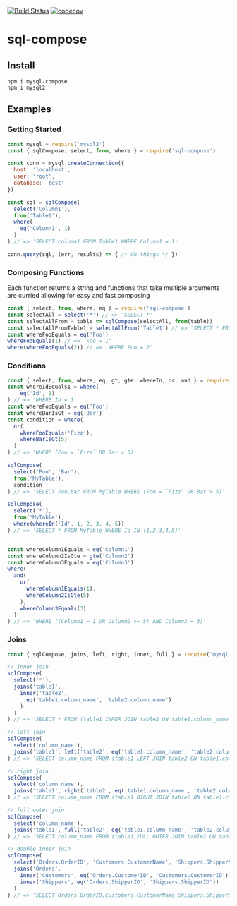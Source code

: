 [![Build Status](https://travis-ci.com/enokson/mysql-compose.svg?branch=master)](https://travis-ci.com/enokson/mysql-compose) 
[![codecov](https://codecov.io/gh/enokson/mysql-compose/branch/master/graph/badge.svg)](https://codecov.io/gh/enokson/mysql-compose)


# sql-compose


## Install
`npm i mysql-compose`  
`npm i mysql2`

## Examples  
### Getting Started  
```javascript
const mysql = require('mysql2')
const { sqlCompose, select, from, where } = require('sql-compose')

const conn = mysql.createConnection({
  host: 'localhost',
  user: 'root',
  database: 'test'
})

const sql = sqlCompose(
  select('Column1'),
  from('Table1'),
  where(
    eq('Column1', 1)
  )
) // => 'SELECT column1 FROM Table1 WHERE Column1 = 1'

conn.query(sql, (err, results) => { /* do things */ })
````

### Composing Functions  
Each function returns a string and functions that take multiple arguments are curried allowing for easy and fast composing
```javascript
const { select, from, where, eq } = require('sql-compose')
const selectAll = select('*') // => 'SELECT *'
const selectAllFrom = table => sqlCompose(selectAll, from(table))
const selectAllFromTable1 = selectAllFrom('Table1') // => 'SELECT * FROM Table1'
const whereFooEquals = eq('Foo')
whereFooEquals(1) // => 'Foo = 1'
where(whereFooEquals(2)) // => 'WHERE Foo = 2'
```

### Conditions  
```javascript
const { select, from, where, eq, gt, gte, whereIn, or, and } = require('mysql-compose')
const whereIdEquals1 = where(
    eq('Id', 1)
) // => 'WHERE Id = 1'
const whereFooEquals = eq('Foo') 
const whereBarIsGt = eq('Bar')
const condition = where(
  or(
    whereFooEquals('Fizz'),
    whereBarIsGt(5)
  )
) // => 'WHERE (Foo = `Fizz` OR Bar > 5)'

sqlCompose(
  select('Foo', 'Bar'),
  from('MyTable'),
  condition
) // => 'SELECT Foo,Bar FROM MyTable WHERE (Foo = `Fizz` OR Bar > 5)'

sqlCompose(
  select('*'),
  from('MyTable'),
  where(whereIn('Id', 1, 2, 3, 4, 5))
) // => 'SELECT * FROM MyTable WHERE Id IN (1,2,3,4,5)'


const whereColumn1Equals = eq('Column1')
const whereColumn2IsGte = gte('Column2')
const whereColumn3Equals = eq('Column3')
where(
  and(
    or(
      whereColumn1Equals(1),
      whereColumn2IsGte(5)
    ),
    whereColumn3Equals(3)
  )
) // => 'WHERE ((Column1 = 1 OR Column2 >= 5) AND Column3 = 3)'
```

### Joins
```javascript
const { sqlCompose, joins, left, right, inner, full } = require('mysql-compose')

// inner join
sqlCompose(
  select('*'),
  joins('table1',
    inner('table2',
      eq('table1.column_name', 'table2.column_name')
    )
  )
) // => 'SELECT * FROM (table1 INNER JOIN table2 ON table1.column_name = table2.column_name)'

// left join
sqlCompose(
  select('column_name'),
  joins('table1', left('table2', eq('table1.column_name', 'table2.column_name')))
) // => 'SELECT column_name FROM (table1 LEFT JOIN table2 ON table1.column_name = table2.column_name)'

// right join
sqlCompose(
  select('column_name'),
  joins('table1', right('table2', eq('table1.column_name', 'table2.column_name')))
) // => 'SELECT column_name FROM (table1 RIGHT JOIN table2 ON table1.column_name = table2.column_name)'

// full outer join
sqlCompose(
  select('column_name'),
  joins('table1', full('table2', eq('table1.column_name', 'table2.column_name')))
) // => 'SELECT column_name FROM (table1 FULL OUTER JOIN table2 ON table1.column_name = table2.column_name)'

// double inner join
sqlCompose(
  select('Orders.OrderID', 'Customers.CustomerName', 'Shippers.ShipperName'),
  joins('Orders',
    inner('Customers', eq('Orders.CustomerID', 'Customers.CustomerID')),
    inner('Shippers', eq('Orders.ShipperID', 'Shippers.ShipperID'))
  )
) // => 'SELECT Orders.OrderID,Customers.CustomerName,Shippers.ShipperName FROM ((Orders INNER JOIN Customers ON Orders.CustomerID = Customers.CustomerID) INNER JOIN Shippers ON Orders.ShipperID = Shippers.ShipperID)'

```

